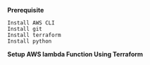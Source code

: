 **Prerequisite**
```
Install AWS CLI 
Install git 
Install terraform 
Install python 
```

**Setup AWS lambda Function Using Terraform** 
